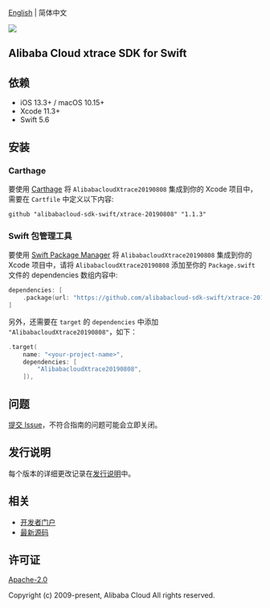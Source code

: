 [English](README.md) | 简体中文

![](https://aliyunsdk-pages.alicdn.com/icons/AlibabaCloud.svg)

## Alibaba Cloud xtrace SDK for Swift

## 依赖

- iOS 13.3+ / macOS 10.15+
- Xcode 11.3+
- Swift 5.6

## 安装

### Carthage

要使用 [Carthage](https://github.com/Carthage/Carthage) 将 `AlibabacloudXtrace20190808` 集成到你的 Xcode 项目中，需要在 `Cartfile` 中定义以下内容:

```ogdl
github "alibabacloud-sdk-swift/xtrace-20190808" "1.1.3"
```

### Swift 包管理工具

要使用 [Swift Package Manager](https://swift.org/package-manager/) 将 `AlibabacloudXtrace20190808` 集成到你的 Xcode 项目中，请将 `AlibabacloudXtrace20190808` 添加至你的 `Package.swift` 文件的 dependencies 数组内容中:

```swift
dependencies: [
    .package(url: "https://github.com/alibabacloud-sdk-swift/xtrace-20190808.git", from: "1.1.3")
]
```

另外，还需要在 `target` 的 `dependencies` 中添加 `"AlibabacloudXtrace20190808"`，如下：

```swift
.target(
    name: "<your-project-name>",
    dependencies: [
        "AlibabacloudXtrace20190808",
    ]),
```

## 问题

[提交 Issue](https://github.com/alibabacloud-sdk-swift/xtrace-20190808/issues/new)，不符合指南的问题可能会立即关闭。

## 发行说明

每个版本的详细更改记录在[发行说明](./ChangeLog.txt)中。

## 相关

* [开发者门户](https://next.api.aliyun.com/home)
* [最新源码](https://github.com/alibabacloud-sdk-swift/xtrace-20190808)

## 许可证

[Apache-2.0](http://www.apache.org/licenses/LICENSE-2.0)

Copyright (c) 2009-present, Alibaba Cloud All rights reserved.
